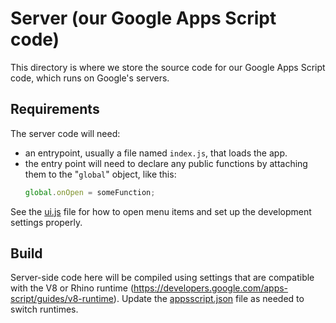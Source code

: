 # Server (our Google Apps Script code)

This directory is where we store the source code for our Google Apps Script code, which runs on Google's servers.

## Requirements

The server code will need:

- an entrypoint, usually a file named `index.js`, that loads the app.
- the entry point will need to declare any public functions by attaching them to the "`global`" object, like this:
  ```javascript
  global.onOpen = someFunction;
  ```

See the [ui.js](./ui.js) file for how to open menu items and set up the development settings properly.

## Build

Server-side code here will be compiled using settings that are compatible with the V8 or Rhino runtime (https://developers.google.com/apps-script/guides/v8-runtime). Update the [appsscript.json](../../appsscript.json) file as needed to switch runtimes.
